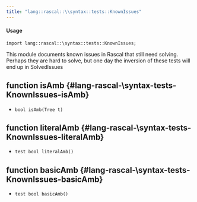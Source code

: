 ```yaml
---
title: "lang::rascal::\\syntax::tests::KnownIssues"
---
```


#### Usage

`import lang::rascal::\syntax::tests::KnownIssues;`


This module documents known issues in Rascal that still need solving.
Perhaps they are hard to solve, but one day the inversion of these tests will
end up in SolvedIssues


## function isAmb {#lang-rascal-\syntax-tests-KnownIssues-isAmb}

* ``bool isAmb(Tree t)``

## function literalAmb {#lang-rascal-\syntax-tests-KnownIssues-literalAmb}

* ``test bool literalAmb()``

## function basicAmb {#lang-rascal-\syntax-tests-KnownIssues-basicAmb}

* ``test bool basicAmb()``

